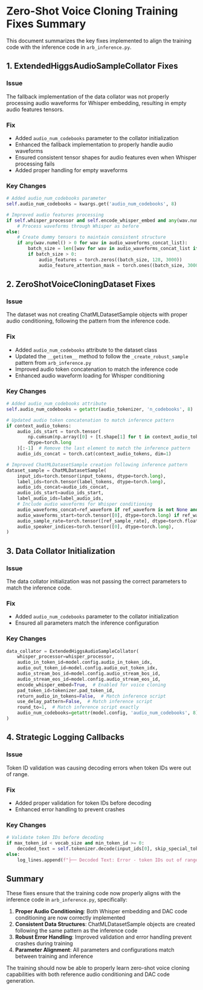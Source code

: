 # Zero-Shot Voice Cloning Training Fixes Summary

This document summarizes the key fixes implemented to align the training code with the inference code in `arb_inference.py`.

## 1. ExtendedHiggsAudioSampleCollator Fixes

### Issue
The fallback implementation of the data collator was not properly processing audio waveforms for Whisper embedding, resulting in empty audio features tensors.

### Fix
- Added `audio_num_codebooks` parameter to the collator initialization
- Enhanced the fallback implementation to properly handle audio waveforms
- Ensured consistent tensor shapes for audio features even when Whisper processing fails
- Added proper handling for empty waveforms

### Key Changes
```python
# Added audio_num_codebooks parameter
self.audio_num_codebooks = kwargs.get('audio_num_codebooks', 8)

# Improved audio features processing
if self.whisper_processor and self.encode_whisper_embed and any(wav.numel() > 0 for wav in audio_waveforms_concat_list):
    # Process waveforms through Whisper as before
else:
    # Create dummy tensors to maintain consistent structure
    if any(wav.numel() > 0 for wav in audio_waveforms_concat_list):
        batch_size = len([wav for wav in audio_waveforms_concat_list if wav.numel() > 0])
        if batch_size > 0:
            audio_features = torch.zeros((batch_size, 128, 3000))
            audio_feature_attention_mask = torch.ones((batch_size, 3000), dtype=torch.long)
```

## 2. ZeroShotVoiceCloningDataset Fixes

### Issue
The dataset was not creating ChatMLDatasetSample objects with proper audio conditioning, following the pattern from the inference code.

### Fix
- Added `audio_num_codebooks` attribute to the dataset class
- Updated the `__getitem__` method to follow the `_create_robust_sample` pattern from `arb_inference.py`
- Improved audio token concatenation to match the inference code
- Enhanced audio waveform loading for Whisper conditioning

### Key Changes
```python
# Added audio_num_codebooks attribute
self.audio_num_codebooks = getattr(audio_tokenizer, 'n_codebooks', 8)

# Updated audio token concatenation to match inference pattern
if context_audio_tokens:
    audio_ids_start = torch.tensor(
        np.cumsum(np.array([0] + [t.shape[1] for t in context_audio_tokens])),
        dtype=torch.long
    )[:-1]  # Remove the last element to match the inference pattern
    audio_ids_concat = torch.cat(context_audio_tokens, dim=1)

# Improved ChatMLDatasetSample creation following inference pattern
dataset_sample = ChatMLDatasetSample(
    input_ids=torch.tensor(input_tokens, dtype=torch.long),
    label_ids=torch.tensor(label_tokens, dtype=torch.long),
    audio_ids_concat=audio_ids_concat,
    audio_ids_start=audio_ids_start,
    label_audio_ids=label_audio_ids,
    # Include audio waveforms for Whisper conditioning
    audio_waveforms_concat=ref_waveform if ref_waveform is not None and ref_waveform.numel() > 0 else torch.tensor([]),
    audio_waveforms_start=torch.tensor([0], dtype=torch.long) if ref_waveform is not None and ref_waveform.numel() > 0 else torch.tensor([], dtype=torch.long),
    audio_sample_rate=torch.tensor([ref_sample_rate], dtype=torch.float32) if ref_sample_rate is not None else torch.tensor([], dtype=torch.float32),
    audio_speaker_indices=torch.tensor([0], dtype=torch.long),
)
```

## 3. Data Collator Initialization

### Issue
The data collator initialization was not passing the correct parameters to match the inference code.

### Fix
- Added `audio_num_codebooks` parameter to the collator initialization
- Ensured all parameters match the inference configuration

### Key Changes
```python
data_collator = ExtendedHiggsAudioSampleCollator(
    whisper_processor=whisper_processor,
    audio_in_token_id=model.config.audio_in_token_idx,
    audio_out_token_id=model.config.audio_out_token_idx,
    audio_stream_bos_id=model.config.audio_stream_bos_id,
    audio_stream_eos_id=model.config.audio_stream_eos_id,
    encode_whisper_embed=True,  # Enabled for voice cloning
    pad_token_id=tokenizer.pad_token_id,
    return_audio_in_tokens=False,  # Match inference script
    use_delay_pattern=False,  # Match inference script
    round_to=1,  # Match inference script exactly
    audio_num_codebooks=getattr(model.config, 'audio_num_codebooks', 8),
)
```

## 4. Strategic Logging Callbacks

### Issue
Token ID validation was causing decoding errors when token IDs were out of range.

### Fix
- Added proper validation for token IDs before decoding
- Enhanced error handling to prevent crashes

### Key Changes
```python
# Validate token IDs before decoding
if max_token_id < vocab_size and min_token_id >= 0:
    decoded_text = self.tokenizer.decode(input_ids[0], skip_special_tokens=False)
else:
    log_lines.append(f"├── Decoded Text: Error - token IDs out of range (min: {min_token_id}, max: {max_token_id}, vocab_size: {vocab_size})")
```

## Summary

These fixes ensure that the training code now properly aligns with the inference code in `arb_inference.py`, specifically:

1. **Proper Audio Conditioning**: Both Whisper embedding and DAC code conditioning are now correctly implemented
2. **Consistent Data Structures**: ChatMLDatasetSample objects are created following the same pattern as the inference code
3. **Robust Error Handling**: Improved validation and error handling prevent crashes during training
4. **Parameter Alignment**: All parameters and configurations match between training and inference

The training should now be able to properly learn zero-shot voice cloning capabilities with both reference audio conditioning and DAC code generation.